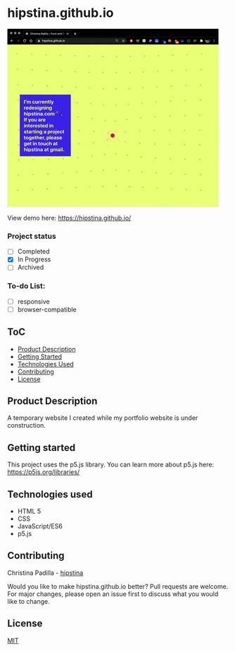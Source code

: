 # hipstina.github.io
![GIF](https://github.com/hipstina/hipstina.github.io/blob/master/assets/images/uc02.gif) 

View demo here: https://hipstina.github.io/
### Project status
- [ ] Completed
- [X] In Progress
- [ ] Archived   
### To-do List:
 - [ ] responsive
 - [ ] browser-compatible

## ToC
- [Product Description](https://github.com/hipstina/hipstina.github.io#ProductDescription)
- [Getting Started](https://github.com/hipstina/hipstina.github.io#getting-started)
- [Technologies Used](https://github.com/hipstina/hipstina.github.io#Technologies-Used)
- [Contributing](https://github.com/hipstina/hipstina.github.io#Contributing)
- [License](https://github.com/hipstina/hipstina.github.io#License)

## Product Description
A temporary website I created while my portfolio website is under construction.
    
## Getting started
This project uses the p5.js library. You can learn more about p5.js here: https://p5js.org/libraries/
 
## Technologies used
- HTML 5
- CSS
- JavaScript/ES6
- p5.js
    
## Contributing
Christina Padilla - [hipstina](https://github.com/hipstina/)  

Would you like to make hipstina.github.io better? Pull requests are welcome. For major changes, please open an issue first to discuss what you would like to change.

## License
[MIT](https://choosealicense.com/licenses/mit/)
